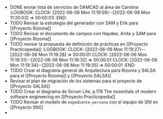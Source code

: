 - DONE enviar lista de servicios de DAMCAD al área de Carolina
  :LOGBOOK:
  CLOCK: [2022-06-06 Mon 11:19:59]--[2022-06-06 Mon 11:20:02] =>  00:00:03
  :END:
- TODO Revisar la estrategia del generador con SAM y Erik para [[Proyecto Rizoma]]
- TODO Revisar el documento de campos con Haydee, Anita y SAM  para [[Proyecto Rizoma]]
- TODO revisar la propuesta de definición de prácticas en [[Proyecto Practicopedia]]
  :LOGBOOK:
  CLOCK: [2022-06-06 Mon 11:19:27]--[2022-06-06 Mon 11:19:28] =>  00:00:01
  CLOCK: [2022-06-06 Mon 11:19:31]--[2022-06-06 Mon 11:19:32] =>  00:00:01
  CLOCK: [2022-06-06 Mon 11:19:34]--[2022-06-06 Mon 11:19:35] =>  00:00:01
  :END:
- TODO Crear el diagrama general de Arquitectura para Rizoma y SALSA para el [[Proyecto Rizoma]] y [[Proyecto SALSA]]
- Revisar el plan de migración de los sistemas para el proyecto de [[Proyecto SALSA]]
- TODO Crear el diagrama de Scrum Lite, p.176 The essentials of modern software engineering en [[Proyecto Practicopedia]]
- TODO Revisar el modelo de `expediente-persona` con el equipo de SNI en [[Proyecto SNI]]
-